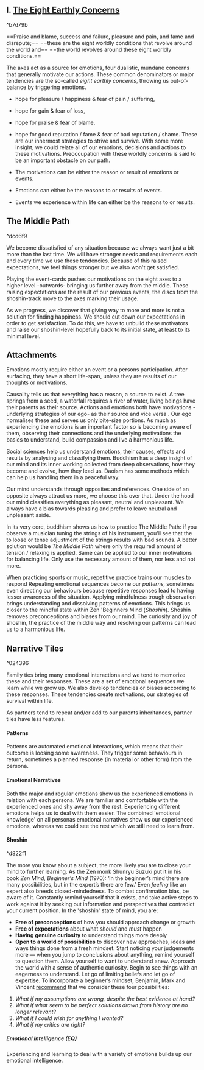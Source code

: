## I. [The Eight Earthly Concerns](https://encyclopediaofbuddhism.org/wiki/Eight_worldly_concerns)
^b7d79b

==Praise and blame, success and failure, 
pleasure and pain, and fame and disrepute;==
==these are the eight worldly conditions that revolve around the world and==
==the world revolves around these eight worldly conditions.==

The axes act as a source for emotions, four dualistic, mundane concerns that generally motivate our actions. These common denominators or major tendencies are the so-called *eight earthly concerns*, throwing us out-of-balance by triggering emotions.
- hope for pleasure / happiness & fear of pain / suffering,
- hope for gain & fear of loss,
- hope for praise & fear of blame,
- hope for good reputation / fame & fear of bad reputation / shame.
These are our innermost strategies to strive and survive. With some more insight, we could relate all of our emotions, decisions and actions to these motivations.  Preoccupation with these worldly concerns is said to be an important obstacle on our path.

- The motivations can be either the reason or result of emotions or events.
- Emotions can either be the reasons to or results of events.
- Events we experience within life can either be the reasons to or results.
## The Middle Path

^dcd6f9

We become dissatisfied of any situation because we always want just a bit more than the last time. We will have stronger needs and requirements each and every time we use these tendencies. Because of this raised expectations, we feel things stronger but we also won't get satisfied.

Playing the event-cards pushes our motivations on the eight axes to a higher level -outwards- bringing us further away from the middle. These raising expectations are the result of our previous events, the discs from the shoshin-track move to the axes marking their usage.

As we progress, we discover that giving way to more and more is not a solution for finding happiness. We should cut down our expectations in order to get satisfaction. To do this, we have to unbuild these motivators and raise our shoshin-level hopefully back to its initial state, at least to its minimal level.
## Attachments

Emotions mostly require either an event or a persons participation. After surfacing, they have a short life-span, unless they are results of our thoughts or motivations. 

Causality tells us that everything has a reason, a source to exist. A tree springs from a seed, a waterfall requires a river of water, living beings have their parents as their source. Actions and emotions both have motivations -underlying strategies of our ego- as their source and vice versa . Our ego normalises these and serves us only bite-size portions. As much as experiencing the emotions is an important factor so is becoming aware of them, observing their connections and the underlying motivations the basics to understand, build compassion and live a harmonious life.

Social sciences help us understand emotions, their causes, effects and results by analysing and classifying them. Buddhism has a deep insight of our mind and its inner working collected from deep observations, how they become and evolve, how they lead us. Daoism has some methods which can help us handling them in a peaceful way.

Our mind understands through opposites and references. One side of an opposite always attract us more, we choose this over that. Under the hood our mind classifies everything as pleasant, neutral and  unpleasant. We always have a bias towards pleasing and prefer to leave neutral and unpleasant aside.

In its very core, buddhism shows us how to practice The Middle Path: if you observe a musician tuning the strings of his instrument, you'll see that the to loose or tense adjustment of the strings results with bad sounds. A better solution would be *The Middle Path* where only the required amount of tension / relaxing is applied. Same can be applied to our inner motivations for balancing life. Only use the necessary amount of them, nor less and not more.

When practicing sports or music, repetitive practice trains our muscles to respond 
Repeating emotional sequences become our *patterns*, sometimes even directing our behaviours because repetitive responses lead to having lesser awareness of the situation. Applying mindfulness trough observation brings understanding and dissolving patterns of emotions. This brings us closer to the mindful state within Zen 'Beginners Mind (*Shoshin*). Shoshin removes preconceptions and biases from our mind. The curiosity and joy of shoshin, the practice of the middle way and resolving our patterns can lead us to a harmonious life.
## Narrative Tiles
^024396

Family ties bring many emotional interactions and we tend to memorize these and their responses. These are a set of emotional sequences we learn while we grow up. 
We also develop tendencies or biases according to these responses. These tendencies create motivations, our strategies of survival within life.

As partners tend to repeat and/or add to our parents inheritances, partner tiles have less features. 
#### Patterns

Patterns are automated emotional interactions, which means that their outcome is loosing some awareness. They trigger some behaviours in return, sometimes a planned response (in material or other form) from the persona.
#### Emotional Narratives

Both the major and regular emotions show us the experienced emotions in relation with each persona. We are familiar and comfortable with the experienced ones and shy away from the rest. Experiencing different emotions helps us to deal with them easier. The combined 'emotional knowledge' on all personas emotional narratives show us our experienced emotions, whereas we could see the rest which we still need to learn from. 
#### Shoshin
^d822f1

The more you know about a subject, the more likely you are to close your mind to further learning. As the Zen monk Shunryu Suzuki put it in his book _Zen Mind, Beginner’s Mind_ (1970): ‘In the beginner’s mind there are many possibilities, but in the expert’s there are few.’ Even _feeling_ like an expert also breeds closed-mindedness. To combat confirmation bias, be aware of it. Constantly remind yourself that it exists, and take active steps to work against it by seeking out information and perspectives that contradict your current position. In the 'shoshin' state of mind, you are:
- **Free of preconceptions** of how you should approach change or growth
- **Free of expectations** about what _should_ and _must_ happen
- **Having genuine curiosity** to understand things more deeply
- **Open to a world of possibilities** to discover new approaches, ideas and ways things done from a fresh mindset.
Start noticing your judgements more — when you jump to conclusions about anything, remind yourself to question them.
Allow yourself to want to understand anew.
Approach the world with a sense of authentic curiosity. Begin to see things with an eagerness to understand.
Let go of limiting beliefs and let go of expertise.
To incorporate a beginner’s mindset, Benjamin, Mark and Vincent [recommend](https://www2.deloitte.com/us/en/insights/topics/leadership/beginners-mindset-decision-making-for-leadership.html) that we consider these four possibilities:

1. _What if my assumptions are wrong, despite the best evidence at hand?_
2. _What if what seem to be perfect solutions drawn from history are no longer relevant?_
3. _What if I could wish for anything I wanted?_
4. _What if my critics are right?_

##### Emotional Intelligence (EQ)

Experiencing and learning to deal with a variety of emotions builds up our emotional intelligence. 
